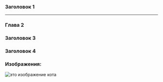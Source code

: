 ### Заголовок 1 
***

### Глава 2

### Заголовок 3

### Заголовок 4

### Изображения:
![это изображение кота](https://www.monaco-tribune.com/wp-content/uploads/2022/05/ftpzkipwuai7hm0-1024x575.jpg "это котик") 
